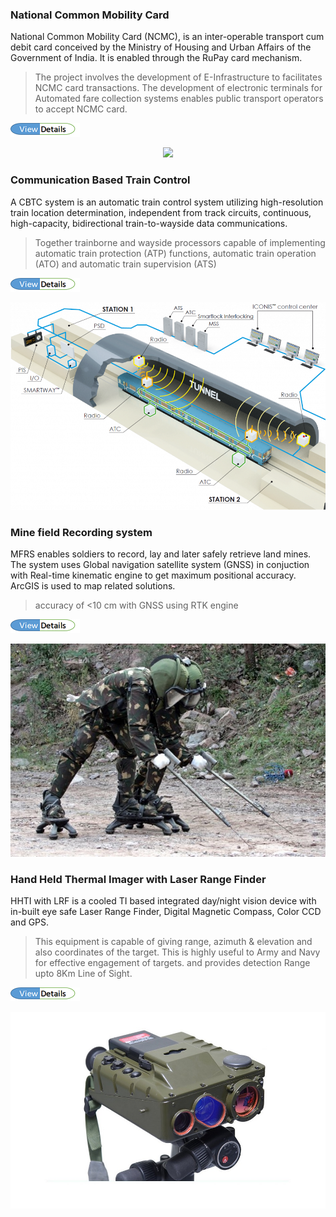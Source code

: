 ### National Common Mobility Card

National Common Mobility Card (NCMC), is an inter-operable transport cum debit card conceived by the Ministry of Housing and Urban Affairs of the Government of India. It is enabled through the RuPay card mechanism.

> The project involves the development of E-Infrastructure to facilitates NCMC card transactions. The development of electronic terminals for Automated fare collection systems enables public transport operators to accept NCMC card.

[![View_Details](assets/img/View_details.png)](https://psuwatch.com/heres-how-bel-is-contributing-to-the-one-nation-one-card-project)

<center><img src="assets/img/NCMC_1.png"/></center>



### Communication Based Train Control
A CBTC system is an automatic train control system utilizing high-resolution train location determination, independent from track circuits, continuous, high-capacity, bidirectional train-to-wayside data communications. 
> Together trainborne and wayside processors capable of implementing automatic train protection (ATP) functions, automatic train operation (ATO) and automatic train supervision (ATS)

[![View_Details](assets/img/View_details.png)](http://www.delhimetrorail.com/press_reldetails.aspx?id=Zi2gKb9TiYQlld)

<center><img src="assets/img/CBTC.png"/></center>




### Mine field Recording system
MFRS enables soldiers to record, lay and later safely retrieve land mines. The system uses Global navigation satellite system (GNSS) in conjuction with Real-time kinematic engine to get maximum positional accuracy. ArcGIS is used to map related solutions.

> accuracy of <10 cm with GNSS using RTK engine

[![View_Details](assets/img/View_details.png)](https://www.makeinindiadefence.gov.in/admin/writereaddata/upload/project/prebid_file/Questionnarre_for_GPS_GIS_system.pdf)

<center><img src="assets/img/MFRS.jpg"/></center>



### Hand Held Thermal Imager with Laser Range Finder

HHTI with LRF is a cooled TI based integrated day/night vision device with in-built eye safe Laser Range Finder, Digital Magnetic Compass, Color CCD and GPS.
> This equipment is capable of giving range, azimuth & elevation and also coordinates of the target. This is highly useful to Army and Navy for effective engagement of targets.
and provides detection Range upto 8Km Line of Sight.

[![View_Details](assets/img/View_details.png)](https://www.bel-india.in/Products.aspx?MId=13&LId=1&link=67)

<center><img src="assets/img/HHTI-with-LRF.jpg"/></center>

